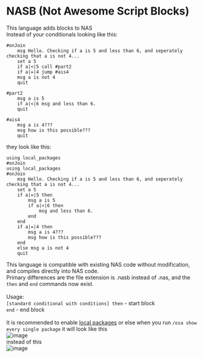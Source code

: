 # NASB (Not Awesome Script Blocks)
This language adds blocks to NAS\
Instead of your conditionals looking like this:
```
#onJoin
    msg Hello. Checking if a is 5 and less than 6, and seperately checking that a is not 4...
    set a 5
    if a|<|5 call #part2
	if a|=|4 jump #ais4
	msg a is not 4
    quit

#part2
    msg a is 5
    if a|<|6 msg and less than 6.
    quit

#ais4
    msg a is 4???
    msg how is this possible???
    quit
```
they look like this:
```
using local_packages
#onJoin
using local_packages
#onJoin
    msg Hello. Checking if a is 5 and less than 6, and seperately checking that a is not 4...
    set a 5
    if a|=|5 then
        msg a is 5
        if a|<|6 then
            msg and less than 6.
        end
    end
	if a|=|4 then
        msg a is 4???
        msg how is this possible???
    end
	else msg a is not 4
	quit
```
This language is compatible with existing NAS code without modification, and compiles directly into NAS code.\
Primary differences are the file extension is .nasb instead of .nas, and the `then` and `end` commands now exist.\
\
Usage:\
`[standard conditional with conditions] then` - start block\
`end` - end block\
\
It is recommended to enable [local packages](https://notawesome.cc/docs/nas/documentation.nas#:~:text=using%20local_packages%0A)
or else when you run `/osa show every single package` it will look like this\
![image](https://github.com/user-attachments/assets/ac798989-fb83-4ae4-a7f0-655684a6aeaa)\
instead of this\
![image](https://github.com/user-attachments/assets/41d0ae2c-12b0-4c45-8b6a-7fb0611a7fdb)



